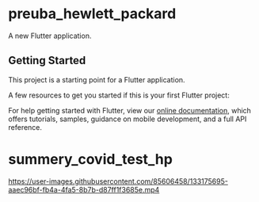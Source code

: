 # preuba_hewlett_packard

A new Flutter application.

## Getting Started

This project is a starting point for a Flutter application.

A few resources to get you started if this is your first Flutter project:

For help getting started with Flutter, view our
[online documentation](https://flutter.dev/docs), which offers tutorials,
samples, guidance on mobile development, and a full API reference.
# summery_covid_test_hp



https://user-images.githubusercontent.com/85606458/133175695-aaec96bf-fb4a-4fa5-8b7b-d87ff1f3685e.mp4



